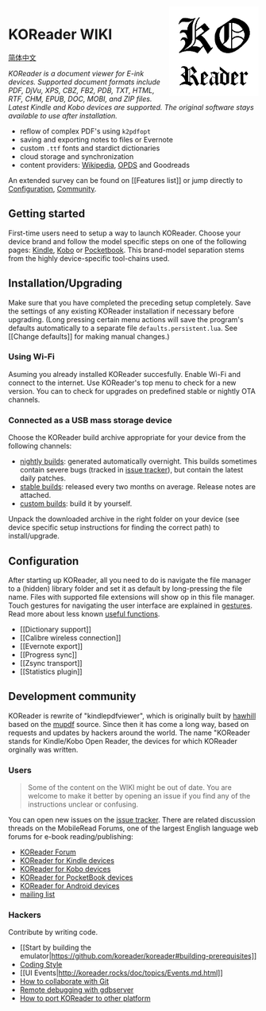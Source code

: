 <img align="right" src="https://github.com/koreader/koreader/raw/master/resources/koreader.png" height="180" width="180" />

# KOReader WIKI

[简体中文](wiki/KOReader维基)

_KOReader is a document viewer for E-ink devices. Supported document formats include PDF, DjVu, XPS, CBZ, FB2, PDB, TXT, HTML, RTF, CHM, EPUB, DOC, MOBI, and ZIP files. Latest Kindle and Kobo devices are supported. The original  software stays available to use after installation._

* reflow of complex PDF's using `k2pdfopt`
* saving and exporting notes to files or Evernote 
* custom `.ttf` fonts and stardict dictionaries
* cloud storage and synchronization
* content providers: [Wikipedia](https://github.com/koreader/koreader/wiki/Wikipedia-support), [OPDS](https://github.com/koreader/koreader/wiki/OPDS-support) and Goodreads

An extended survey can be found on [[Features list]] or jump directly to [Configuration](#configuration), [Community](#community).

## Getting started

First-time users need to setup a way to launch KOReader. Choose your device brand and follow the model specific steps on one of the following pages: [Kindle](https://github.com/koreader/koreader/wiki/Installation-on-Kindle-devices),  [Kobo](https://github.com/koreader/koreader/wiki/Installation-on-Kobo-devices) or [Pocketbook](https://github.com/koreader/koreader/wiki/Installation-on-PocketBook-devices). This brand-model separation stems from the highly device-specific tool-chains used. 

## Installation/Upgrading
<a name="installation"/>

Make sure that you have completed the preceding setup completely. Save the settings of any existing KOReader installation if necessary before upgrading. (Long pressing certain menu actions will save the program's defaults automatically to a separate file `defaults.persistent.lua`. See [[Change defaults]] for making manual changes.) 

### Using Wi-Fi

Asuming you already installed KOReader succesfully. Enable Wi-Fi and connect to the internet. Use KOReader's top menu to check for a new version. You can to check for upgrades on predefined stable or nightly OTA channels.

### Connected as a USB mass storage device

Choose the KOReader build archive appropriate for your device from the following channels:

- [nightly builds](http://koreader.ak-team.com/): generated automatically overnight. This builds sometimes contain severe bugs (tracked in [issue tracker][issue-tracker]), but contain the latest daily patches.
- [stable builds](https://github.com/koreader/koreader/releases): released every two months on average. Release notes are attached.
- [custom builds](https://github.com/koreader/koreader#building-prerequisites): build it by yourself.

Unpack the downloaded archive in the right folder on your device (see device specific setup instructions for finding the correct path) to install/upgrade. 

## Configuration
<a name="configuration"/>

After starting up KOReader, all you need to do is navigate the file manager to a (hidden) library folder and set it as default by long-pressing the file name. Files with supported file extensions will show op in this file manager. Touch gestures for navigating the user interface are explained in [gestures](https://github.com/koreader/koreader/wiki/KOReader-Gestures). Read more about less known [useful functions](https://github.com/koreader/koreader/wiki/Tips-and-Tricks).

* [[Dictionary support]]
* [[Calibre wireless connection]]
* [[Evernote export]]
* [[Progress sync]]
* [[Zsync transport]]
* [[Statistics plugin]]

## Development community
<a name="community"/>

KOReader is rewrite of "kindlepdfviewer", which is originally built by [hawhill](http://www.mobileread.com/forums/member.php?u=86292) based on the [mupdf](http://www.mupdf.com/) source. Since then it has come a long way, based on requests and updates by hackers around the world. The name "KOReader stands for Kindle/Kobo Open Reader, the devices for which KOReader orginally was written. 

### Users

> Some of the content on the WIKI might be out of date. You are welcome to make it better by opening an issue if you find any of the instructions unclear or confusing.

You can open new issues on the [issue tracker][issue-tracker]. There are related discussion threads on the MobileRead Forums, one of the largest English language web forums for e-book reading/publishing:

* [KOReader Forum](http://www.mobileread.com/forums/forumdisplay.php?f=276)
* [KOReader for Kindle devices](http://www.mobileread.com/forums/showthread.php?t=209276)
* [KOReader for Kobo devices](http://www.mobileread.com/forums/showthread.php?t=216960)
* [KOReader for PocketBook devices](http://www.mobileread.com/forums/showthread.php?t=254659) 
* [KOReader for Android devices](http://www.mobileread.com/forums/showthread.php?t=240617)  
* [mailing list](https://www.freelists.org/list/koreader)

### Hackers

Contribute by writing code.

* [[Start by building the emulator|https://github.com/koreader/koreader#building-prerequisites]]
* [Coding Style][coding_style]
* [[UI Events|http://koreader.rocks/doc/topics/Events.md.html]]
* [How to collaborate with Git](http://koreader.rocks/doc/topics/Collaborating%20with%20Git.md.html)
* [Remote debugging with gdbserver](https://github.com/koreader/koreader-base/wiki/Remote-debugging-with-gdbserver)
* [How to port KOReader to other platform](http://koreader.rocks/doc/topics/Porting.md.html)



[coding_style]:https://github.com/koreader/koreader-base/wiki/Coding-style
[nightly build script]:https://gist.github.com/4002028
[issue-tracker]:https://github.com/koreader/koreader/issues?state=open